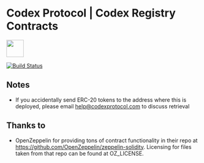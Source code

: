# Codex Protocol | Codex Registry Contracts
<a href="https://hosho.io/" target="_blank"><img src="https://github.com/codex-protocol/contract.codex-registry/blob/master/audit/EmblemC.png" width="45px" /></a>

[![Build Status](https://travis-ci.org/codex-protocol/contract.codex-registry.svg?branch=master)](https://travis-ci.org/codex-protocol/contract.codex-registry)

## Notes
- If you accidentally send ERC-20 tokens to the address where this is deployed, please email help@codexprotocol.com to discuss retrieval

## Thanks to
- OpenZeppelin for providing tons of contract functionality in their repo at https://github.com/OpenZeppelin/zeppelin-solidity. Licensing for files taken from that repo can be found at OZ_LICENSE.
